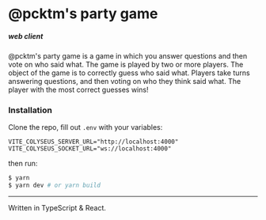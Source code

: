 # @pcktm's party game
##### web client


@pcktm's party game is a game in which you answer questions and then vote on who said what. The game is played by two or more players. The object of the game is to correctly guess who said what. Players take turns answering questions, and then voting on who they think said what. The player with the most correct guesses wins!

### Installation

Clone the repo, fill out `.env` with your variables:
```
VITE_COLYSEUS_SERVER_URL="http://localhost:4000"
VITE_COLYSEUS_SOCKET_URL="ws://localhost:4000" 
```
then run:
```bash
$ yarn
$ yarn dev # or yarn build
```
---
Written in TypeScript & React.